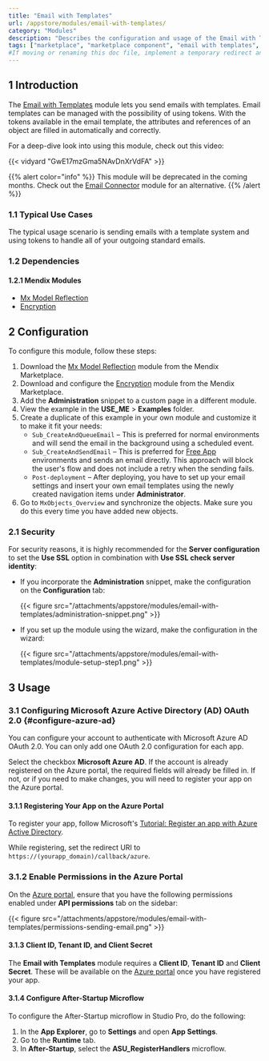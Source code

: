 ```yaml
---
title: "Email with Templates"
url: /appstore/modules/email-with-templates/
category: "Modules"
description: "Describes the configuration and usage of the Email with Templates module, which is available in the Mendix Marketplace."
tags: ["marketplace", "marketplace component", "email with templates", "token", "platform support"]
#If moving or renaming this doc file, implement a temporary redirect and let the respective team know they should update the URL in the product. See Mapping to Products for more details.
---
```


## 1 Introduction

The [Email with Templates](https://marketplace.mendix.com/link/component/259/) module lets you send emails with templates. Email templates can be managed with the possibility of using tokens. With the tokens available in the email template, the attributes and references of an object are filled in automatically and correctly.

For a deep-dive look into using this module, check out this video:

{{< vidyard "GwE17mzGma5NAvDnXrVdFA" >}}

{{% alert color="info" %}}
This module will be deprecated in the coming months. Check out the [Email Connector](/appstore/connectors/email-connector/) module for an alternative.
{{% /alert %}}

### 1.1 Typical Use Cases

The typical usage scenario is sending emails with a template system and using tokens to handle all of your outgoing standard emails.

### 1.2 Dependencies

#### 1.2.1 Mendix Modules

* [Mx Model Reflection](/appstore/modules/model-reflection/)
* [Encryption](/appstore/modules/encryption/)

## 2 Configuration

To configure this module, follow these steps:

1. Download the [Mx Model Reflection](/appstore/modules/model-reflection/) module from the Mendix Marketplace.
2. Download and configure the [Encryption](/appstore/modules/encryption/) module from the Mendix Marketplace.
3. Add the **Administration** snippet to a custom page in a different module.
4. View the example in the **USE_ME** > **Examples** folder.
5. Create a duplicate of this example in your own module and customize it to make it fit your needs:
	* `Sub_CreateAndQueueEmail` – This is preferred for normal environments and will send the email in the background using a scheduled event.
	* `Sub_CreateAndSendEmail`  – This is preferred for [Free App](/developerportal/deploy/mendix-cloud-deploy/) environments and sends an email directly. This approach will block the user's flow and does not include a retry when the sending fails.
	* `Post-deployment` – After deploying, you have to set up your email settings and insert your own email templates using the newly created navigation items under **Administrator**.
6. Go to `MxObjects_Overview` and synchronize the objects. Make sure you do this every time you have added new objects.

### 2.1 Security

For security reasons, it is highly recommended for the **Server configuration** to set the **Use SSL** option in combination with **Use SSL check server identity**:

*  If you incorporate the **Administration** snippet, make the configuration on the **Configuration** tab:

    {{< figure src="/attachments/appstore/modules/email-with-templates/administration-snippet.png" >}}

*  If you set up the module using the wizard, make the configuration in the wizard:

    {{< figure src="/attachments/appstore/modules/email-with-templates/module-setup-step1.png" >}}

## 3 Usage 

### 3.1 Configuring Microsoft Azure Active Directory (AD) OAuth 2.0 {#configure-azure-ad}

You can configure your account to authenticate with Microsoft Azure AD OAuth 2.0. You can only add one OAuth 2.0 configuration for each app.

Select the checkbox **Microsoft Azure AD**. If the account is already registered on the Azure portal, the required fields will already be filled in. If not, or if you need to make changes, you will need to register your app on the Azure portal.

#### 3.1.1 Registering Your App on the Azure Portal

To register your app, follow Microsoft's [Tutorial: Register an app with Azure Active Directory](https://docs.microsoft.com/en-us/power-apps/developer/data-platform/walkthrough-register-app-azure-active-directory).

While registering, set the redirect URI to `https://(yourapp_domain)/callback/azure`.

### 3.1.2 Enable Permissions in the Azure Portal

On the [Azure portal](https://portal.azure.com/), ensure that you have the following permissions enabled under **API permissions** tab on the sidebar:

{{< figure src="/attachments/appstore/modules/email-with-templates/permissions-sending-email.png" >}}

#### 3.1.3 Client ID, Tenant ID, and Client Secret 

The **Email with Templates** module requires a **Client ID**, **Tenant ID** and **Client Secret**. These will be available on the [Azure portal](https://portal.azure.com/) once you have registered your app.

#### 3.1.4 Configure After-Startup Microflow

To configure the After-Startup microflow in Studio Pro, do the following:

1. In the **App Explorer**, go to **Settings** and open **App Settings**.
2. Go to the **Runtime** tab.
3. In **After-Startup**, select the **ASU_RegisterHandlers** microflow.
